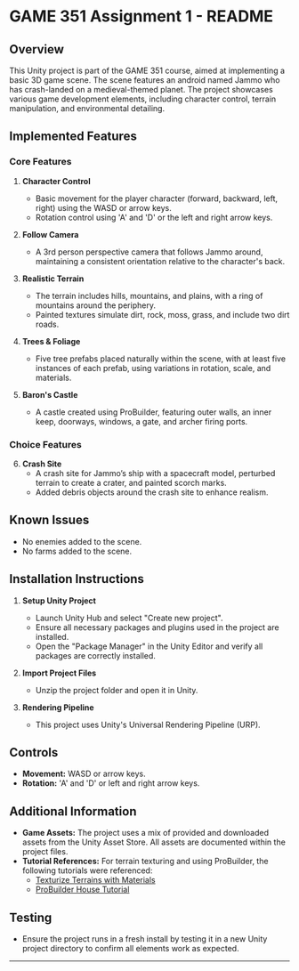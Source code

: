 # GAME 351 Assignment 1 - README

## Overview
This Unity project is part of the GAME 351 course, aimed at implementing a basic 3D game scene. The scene features an android named Jammo who has crash-landed on a medieval-themed planet. The project showcases various game development elements, including character control, terrain manipulation, and environmental detailing.

## Implemented Features

### Core Features

1. **Character Control**
   - Basic movement for the player character (forward, backward, left, right) using the WASD or arrow keys.
   - Rotation control using 'A' and 'D' or the left and right arrow keys.

2. **Follow Camera**
   - A 3rd person perspective camera that follows Jammo around, maintaining a consistent orientation relative to the character's back.

3. **Realistic Terrain**
   - The terrain includes hills, mountains, and plains, with a ring of mountains around the periphery.
   - Painted textures simulate dirt, rock, moss, grass, and include two dirt roads.

4. **Trees & Foliage**
   - Five tree prefabs placed naturally within the scene, with at least five instances of each prefab, using variations in rotation, scale, and materials.

5. **Baron's Castle**
   - A castle created using ProBuilder, featuring outer walls, an inner keep, doorways, windows, a gate, and archer firing ports.

### Choice Features

6. **Crash Site**
   - A crash site for Jammo’s ship with a spacecraft model, perturbed terrain to create a crater, and painted scorch marks.
   - Added debris objects around the crash site to enhance realism.

## Known Issues
- No enemies added to the scene.
- No farms added to the scene.

## Installation Instructions

1. **Setup Unity Project**
   - Launch Unity Hub and select "Create new project".
   - Ensure all necessary packages and plugins used in the project are installed.
   - Open the "Package Manager" in the Unity Editor and verify all packages are correctly installed.

2. **Import Project Files**
   - Unzip the project folder and open it in Unity.

3. **Rendering Pipeline**
   - This project uses Unity's Universal Rendering Pipeline (URP).

## Controls

- **Movement:** WASD or arrow keys.
- **Rotation:** 'A' and 'D' or left and right arrow keys.

## Additional Information

- **Game Assets:** The project uses a mix of provided and downloaded assets from the Unity Asset Store. All assets are documented within the project files.
- **Tutorial References:** For terrain texturing and using ProBuilder, the following tutorials were referenced:
  - [Texturize Terrains with Materials](https://learn.unity.com/tutorial/texturize-terrains-with-materials)
  - [ProBuilder House Tutorial](http://www.procore3d.com/pb-house-tutorial/)

## Testing

- Ensure the project runs in a fresh install by testing it in a new Unity project directory to confirm all elements work as expected.

---

